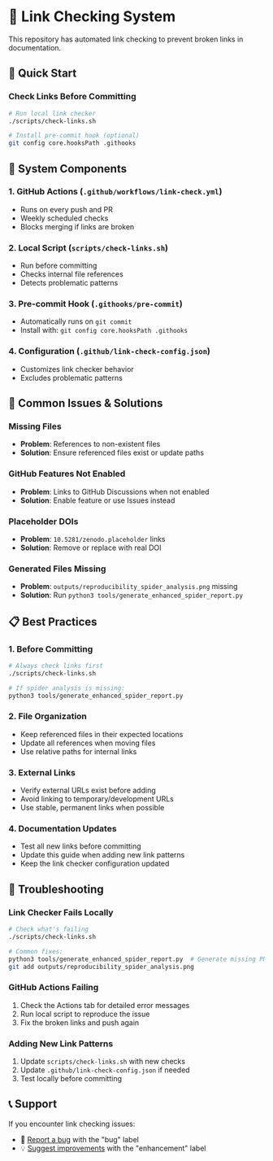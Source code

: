 # 🔗 Link Checking System

This repository has automated link checking to prevent broken links in documentation.

## 🚀 Quick Start

### Check Links Before Committing
```bash
# Run local link checker
./scripts/check-links.sh

# Install pre-commit hook (optional)
git config core.hooksPath .githooks
```

## 🔧 System Components

### 1. **GitHub Actions** (`.github/workflows/link-check.yml`)
- Runs on every push and PR
- Weekly scheduled checks
- Blocks merging if links are broken

### 2. **Local Script** (`scripts/check-links.sh`)
- Run before committing
- Checks internal file references
- Detects problematic patterns

### 3. **Pre-commit Hook** (`.githooks/pre-commit`)
- Automatically runs on `git commit`
- Install with: `git config core.hooksPath .githooks`

### 4. **Configuration** (`.github/link-check-config.json`)
- Customizes link checker behavior
- Excludes problematic patterns

## 🚫 Common Issues & Solutions

### Missing Files
- **Problem**: References to non-existent files
- **Solution**: Ensure referenced files exist or update paths

### GitHub Features Not Enabled
- **Problem**: Links to GitHub Discussions when not enabled
- **Solution**: Enable feature or use Issues instead

### Placeholder DOIs
- **Problem**: `10.5281/zenodo.placeholder` links
- **Solution**: Remove or replace with real DOI

### Generated Files Missing
- **Problem**: `outputs/reproducibility_spider_analysis.png` missing
- **Solution**: Run `python3 tools/generate_enhanced_spider_report.py`

## 📋 Best Practices

### 1. **Before Committing**
```bash
# Always check links first
./scripts/check-links.sh

# If spider analysis is missing:
python3 tools/generate_enhanced_spider_report.py
```

### 2. **File Organization**
- Keep referenced files in their expected locations
- Update all references when moving files
- Use relative paths for internal links

### 3. **External Links**
- Verify external URLs exist before adding
- Avoid linking to temporary/development URLs
- Use stable, permanent links when possible

### 4. **Documentation Updates**
- Test all new links before committing
- Update this guide when adding new link patterns
- Keep the link checker configuration updated

## 🔧 Troubleshooting

### Link Checker Fails Locally
```bash
# Check what's failing
./scripts/check-links.sh

# Common fixes:
python3 tools/generate_enhanced_spider_report.py  # Generate missing PNG
git add outputs/reproducibility_spider_analysis.png
```

### GitHub Actions Failing
1. Check the Actions tab for detailed error messages
2. Run local script to reproduce the issue
3. Fix the broken links and push again

### Adding New Link Patterns
1. Update `scripts/check-links.sh` with new checks
2. Update `.github/link-check-config.json` if needed
3. Test locally before committing

## 📞 Support

If you encounter link checking issues:
- 🐛 [Report a bug](https://github.com/fratelus/Repl.ET/issues) with the "bug" label
- 💡 [Suggest improvements](https://github.com/fratelus/Repl.ET/issues) with the "enhancement" label 